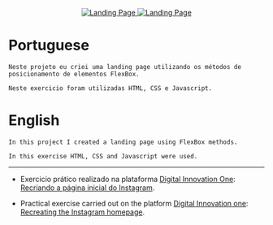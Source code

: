 <p align="center">
    <a href="https://hunterdrakar.github.io/landing-page-flexbox/" target="_blank">
    <img src="https://github.com/HunterDrakar/landing-page-flexbox/blob/main/images/capa-light.png" alt="Landing Page"> 
  <a href="https://HunterDrakar.github.io/landing-page-flexbox/">
    <img src="https://github.com/HunterDrakar/landing-page-flexbox/blob/main/images/capa-dark.png" alt="Landing Page">
  </a>
  <br/>


<h1>Portuguese</h1>

    Neste projeto eu criei uma landing page utilizando os métodos de posicionamento de elementos FlexBox.

    Neste exercicio foram utilizadas HTML, CSS e Javascript.

  <h1>English</h1>

  
    In this project I created a landing page using FlexBox methods.

    In this exercise HTML, CSS and Javascript were used.

</p>

<hr />

- Exercicio prático realizado na plataforma [Digital Innovation One](https://web.digitalinnovation.one/home "Digital Innovation One"): [Recriando a página inicial do Instagram](https://web.dio.me/course/posicionando-elementos-com-flexbox-em-css/learning/7981da8c-eceb-4db1-86e6-ccc701cf8fb3?back=/track/spread-fullstack-developer&tab=undefined&moduleId=undefined "Posicionando elementos com FlexBox em CSS").

- Practical exercise carried out on the platform [Digital Innovation one](https://web.digitalinnovation.one/home "Digital Innovation One"): [Recreating the Instagram homepage](https://web.dio.me/lab/recriando-a-pagina-inicial-do-instagram/learning/3ebbd980-6b7b-4776-8ce6-026dc9ade5a4 "Positioning elements with FlexBox in CSS").
